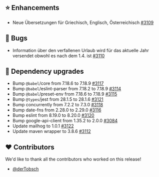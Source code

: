 ## ⭐ Enhancements

- Neue Übersetzungen für Griechisch, Englisch, Österreichisch [#3109](https://github.com/synyx/urlaubsverwaltung/pull/3109)

## 🐞 Bugs

- Information über den verfallenen Urlaub wird für das aktuelle Jahr versendet obwohl es nach dem 1.4. ist [#3110](https://github.com/synyx/urlaubsverwaltung/issues/3110)

## 🔨 Dependency upgrades

- Bump `@babel`/core from 7.18.6 to 7.18.9 [#3117](https://github.com/synyx/urlaubsverwaltung/pull/3117)
- Bump `@babel`/eslint-parser from 7.18.2 to 7.18.9 [#3114](https://github.com/synyx/urlaubsverwaltung/pull/3114)
- Bump `@babel`/preset-env from 7.18.6 to 7.18.9 [#3115](https://github.com/synyx/urlaubsverwaltung/pull/3115)
- Bump `@types`/jest from 28.1.5 to 28.1.6 [#3121](https://github.com/synyx/urlaubsverwaltung/pull/3121)
- Bump concurrently from 7.2.2 to 7.3.0 [#3118](https://github.com/synyx/urlaubsverwaltung/pull/3118)
- Bump date-fns from 2.28.0 to 2.29.0 [#3116](https://github.com/synyx/urlaubsverwaltung/pull/3116)
- Bump eslint from 8.19.0 to 8.20.0 [#3120](https://github.com/synyx/urlaubsverwaltung/pull/3120)
- Bump google-api-client from 1.35.2 to 2.0.0 [#3084](https://github.com/synyx/urlaubsverwaltung/pull/3084)
- Update mailhog to 1.0.1 [#3122](https://github.com/synyx/urlaubsverwaltung/pull/3122)
- Update maven wrapper to 3.8.6 [#3112](https://github.com/synyx/urlaubsverwaltung/pull/3112)

## ❤️ Contributors

We'd like to thank all the contributors who worked on this release!

- [@derTobsch](https://github.com/derTobsch)
